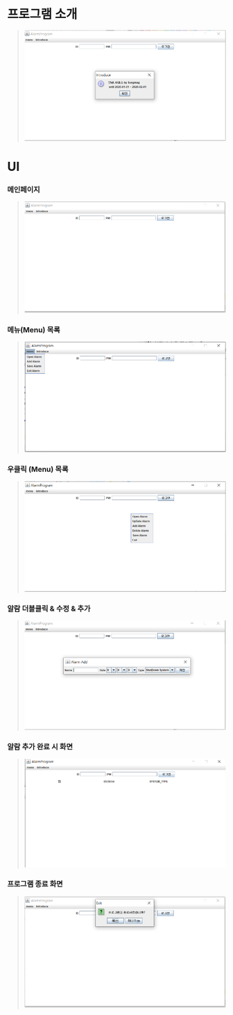 프로그램 소개
=====================
>![Introduce](./UI4.PNG)

UI
============
### 메인페이지
>![Main](./UI1.PNG)
### 메뉴(Menu) 목록
>![Menu](./UI2.PNG)
### 우클릭 (Menu) 목록
>![Menu](./UI3.PNG)
### 알람 더블클릭 & 수정 & 추가
>![AddAlarm](./UI5.PNG)
### 알람 추가 완료 시 화면
>![AddAlarm](./UI6.PNG)
### 프로그램 종료 화면
>![ExitAlarm](./UI7.PNG)
